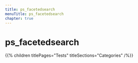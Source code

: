 ```yaml
---
title: ps_facetedsearch
menuTitle: ps_facetedsearch
chapter: true
---
```


# ps_facetedsearch

{{% children titlePages="Tests" titleSections="Categories" /%}}